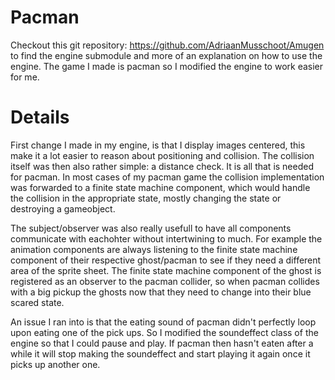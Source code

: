 # Pacman
Checkout this git repository: https://github.com/AdriaanMusschoot/Amugen to find the engine submodule and more of an explanation on how to use the engine.
The game I made is pacman so I modified the engine to work easier for me.

# Details
First change I made in my engine, is that I display images centered, this make it a lot easier to reason about positioning and collision.
The collision itself was then also rather simple: a distance check. It is all that is needed for pacman.
In most cases of my pacman game the collision implementation was forwarded to a finite state machine component, which would handle the collision in the appropriate state, mostly changing the state or destroying a gameobject.

The subject/observer was also really usefull to have all components communicate with eachohter without intertwining to much.
For example the animation components are always listening to the finite state machine component of their respective ghost/pacman to see if they need a different area of the sprite sheet. 
The finite state machine component of the ghost is registered as an observer to the pacman collider, so when pacman collides with a big pickup the ghosts now that they need to change into their blue scared state.

An issue I ran into is that the eating sound of pacman didn't perfectly loop upon eating one of the pick ups. So I modified the soundeffect class of the engine so that I could pause and play.
If pacman then hasn't eaten after a while it will stop making the soundeffect and start playing it again once it picks up another one.
